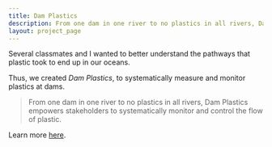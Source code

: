 ```yaml
---
title: Dam Plastics
description: From one dam in one river to no plastics in all rivers, Dam Plastics empowers stakeholders to systematically monitor and control the flow of plastic.
layout: project_page
---
```




Several classmates and I wanted to better understand the pathways that plastic took to end up in our oceans.



Thus, we created *Dam Plastics*, to systematically measure and monitor plastics at dams.



> From one dam in one river to no plastics in all rivers, Dam Plastics empowers stakeholders to systematically monitor and control the flow of plastic.



Learn more [here](http://www.damplastics.org).